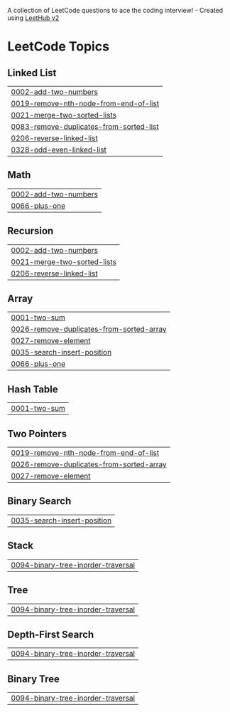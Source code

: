 A collection of LeetCode questions to ace the coding interview! - Created using [LeetHub v2](https://github.com/arunbhardwaj/LeetHub-2.0)
<!---LeetCode Topics Start-->
# LeetCode Topics
## Linked List
|  |
| ------- |
| [0002-add-two-numbers](https://github.com/Sahana2803/Leetcode/tree/master/0002-add-two-numbers) |
| [0019-remove-nth-node-from-end-of-list](https://github.com/Sahana2803/Leetcode/tree/master/0019-remove-nth-node-from-end-of-list) |
| [0021-merge-two-sorted-lists](https://github.com/Sahana2803/Leetcode/tree/master/0021-merge-two-sorted-lists) |
| [0083-remove-duplicates-from-sorted-list](https://github.com/Sahana2803/Leetcode/tree/master/0083-remove-duplicates-from-sorted-list) |
| [0206-reverse-linked-list](https://github.com/Sahana2803/Leetcode/tree/master/0206-reverse-linked-list) |
| [0328-odd-even-linked-list](https://github.com/Sahana2803/Leetcode/tree/master/0328-odd-even-linked-list) |
## Math
|  |
| ------- |
| [0002-add-two-numbers](https://github.com/Sahana2803/Leetcode/tree/master/0002-add-two-numbers) |
| [0066-plus-one](https://github.com/Sahana2803/Leetcode/tree/master/0066-plus-one) |
## Recursion
|  |
| ------- |
| [0002-add-two-numbers](https://github.com/Sahana2803/Leetcode/tree/master/0002-add-two-numbers) |
| [0021-merge-two-sorted-lists](https://github.com/Sahana2803/Leetcode/tree/master/0021-merge-two-sorted-lists) |
| [0206-reverse-linked-list](https://github.com/Sahana2803/Leetcode/tree/master/0206-reverse-linked-list) |
## Array
|  |
| ------- |
| [0001-two-sum](https://github.com/Sahana2803/Leetcode/tree/master/0001-two-sum) |
| [0026-remove-duplicates-from-sorted-array](https://github.com/Sahana2803/Leetcode/tree/master/0026-remove-duplicates-from-sorted-array) |
| [0027-remove-element](https://github.com/Sahana2803/Leetcode/tree/master/0027-remove-element) |
| [0035-search-insert-position](https://github.com/Sahana2803/Leetcode/tree/master/0035-search-insert-position) |
| [0066-plus-one](https://github.com/Sahana2803/Leetcode/tree/master/0066-plus-one) |
## Hash Table
|  |
| ------- |
| [0001-two-sum](https://github.com/Sahana2803/Leetcode/tree/master/0001-two-sum) |
## Two Pointers
|  |
| ------- |
| [0019-remove-nth-node-from-end-of-list](https://github.com/Sahana2803/Leetcode/tree/master/0019-remove-nth-node-from-end-of-list) |
| [0026-remove-duplicates-from-sorted-array](https://github.com/Sahana2803/Leetcode/tree/master/0026-remove-duplicates-from-sorted-array) |
| [0027-remove-element](https://github.com/Sahana2803/Leetcode/tree/master/0027-remove-element) |
## Binary Search
|  |
| ------- |
| [0035-search-insert-position](https://github.com/Sahana2803/Leetcode/tree/master/0035-search-insert-position) |
## Stack
|  |
| ------- |
| [0094-binary-tree-inorder-traversal](https://github.com/Sahana2803/Leetcode/tree/master/0094-binary-tree-inorder-traversal) |
## Tree
|  |
| ------- |
| [0094-binary-tree-inorder-traversal](https://github.com/Sahana2803/Leetcode/tree/master/0094-binary-tree-inorder-traversal) |
## Depth-First Search
|  |
| ------- |
| [0094-binary-tree-inorder-traversal](https://github.com/Sahana2803/Leetcode/tree/master/0094-binary-tree-inorder-traversal) |
## Binary Tree
|  |
| ------- |
| [0094-binary-tree-inorder-traversal](https://github.com/Sahana2803/Leetcode/tree/master/0094-binary-tree-inorder-traversal) |
<!---LeetCode Topics End-->